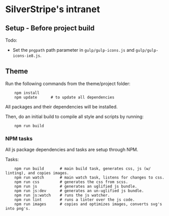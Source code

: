 # SilverStripe's intranet

## Setup - Before project build
Todo:
- Set the `pngpath` path parameter in `gulp/gulp-icons.js` and `gulp/gulp-icons-ie8.js`.

## Theme

Run the following commands from the theme/project folder:

```shell
    npm install
    npm update      # to update all dependencies
```

All packages and their dependencies will be installed.

Then, do an initial build to compile all style and scripts by running:

```shell
    npm run build
```

### NPM tasks

All js package dependencies and tasks are setup through NPM.

Tasks:
```shell
    npm run build       # main build task, generates css, js (w/ linting), and copies images.
    npm run watch       # main watch task, listens for changes to css.
    npm run css         # generates the css from scss.
    npm run js          # generates an uglified js bundle.
    npm run js:dev      # generates an un-uglified js bundle.
    npm run js:watch    # runs the js watcher.
    npm run lint        # runs a linter over the js code.
    npm run images      # copies and optimizes images, converts svg's into png's.
```